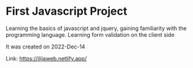 # First Javascript Project

Learning the basics of javascript and jquery, gaining familiarity with the programming language. 
Learning form validation on the client side 

It was created on 2022-Dec-14

Link: https://ilijaweb.netlify.app/
